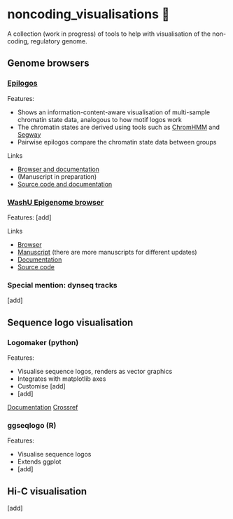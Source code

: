 # noncoding_visualisations 🧬
A collection (work in progress) of tools to help with visualisation of the non-coding, regulatory genome.

## Genome browsers

### [Epilogos](https://epilogos.altius.org/)

Features:
* Shows an information-content-aware visualisation of multi-sample chromatin state data, analogous to how motif logos work
* The chromatin states are derived using tools such as [ChromHMM](http://compbio.mit.edu/ChromHMM/) and [Segway](https://segway.hoffmanlab.org/)
* Pairwise epilogos compare the chromatin state data between groups

Links
* [Browser and documentation](https://epilogos.altius.org/)
* (Manuscript in preparation)
* [Source code and documentation](https://github.com/meuleman/epilogos)

### [WashU Epigenome browser](http://epigenomegateway.wustl.edu/browser/)

Features:
[add]

Links
* [Browser](http://epigenomegateway.wustl.edu/browser/)
* [Manuscript](https://doi.org/10.1093/nar/gkac238) (there are more manuscripts for different updates)
* [Documentation](https://eg.readthedocs.io/en/latest/)
* [Source code](https://github.com/lidaof/eg-react)

### Special mention: dynseq tracks

[add]

## Sequence logo visualisation

### Logomaker (python)

Features:
* Visualise sequence logos, renders as vector graphics
* Integrates with matplotlib axes
* Customise [add]
* [add]

[Documentation](https://logomaker.readthedocs.io/en/latest/)
[Crossref](https://doi.org/10.1093/bioinformatics/btz921)

### ggseqlogo (R)

Features:
* Visualise sequence logos
* Extends ggplot
* [add]



## Hi-C visualisation

[add]
